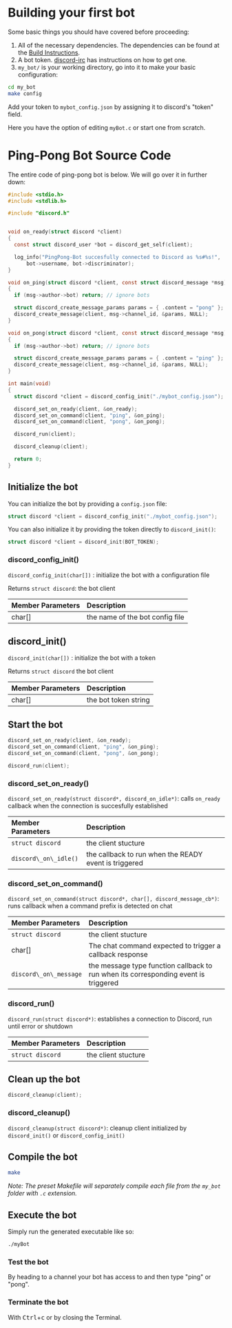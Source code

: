 # Building your first bot

Some basic things you should have covered before proceeding:

1. All of the necessary dependencies. The dependencies can be found at the [Build Instructions](/README.md#build-instructions).
2. A bot token. [discord-irc](https://github.com/reactiflux/discord-irc/wiki/Creating-a-discord-bot-&-getting-a-token) has instructions on how to get one.
3. `my_bot/` is your working directory, go into it to make your basic configuration:

```sh
cd my_bot
make config
```

Add your token to `mybot_config.json` by assigning it to discord's "token" field.

 Here you have the option of editing `myBot.c` or start one from scratch.

# Ping-Pong Bot Source Code

The entire code of ping-pong bot is below. We will go over it in further down:

```c
#include <stdio.h>
#include <stdlib.h>

#include "discord.h"


void on_ready(struct discord *client)
{
  const struct discord_user *bot = discord_get_self(client);

  log_info("PingPong-Bot succesfully connected to Discord as %s#%s!",
      bot->username, bot->discriminator);
}

void on_ping(struct discord *client, const struct discord_message *msg)
{
  if (msg->author->bot) return; // ignore bots

  struct discord_create_message_params params = { .content = "pong" };
  discord_create_message(client, msg->channel_id, &params, NULL);
}

void on_pong(struct discord *client, const struct discord_message *msg)
{
  if (msg->author->bot) return; // ignore bots

  struct discord_create_message_params params = { .content = "ping" };
  discord_create_message(client, msg->channel_id, &params, NULL);
}

int main(void)
{
  struct discord *client = discord_config_init("./mybot_config.json");

  discord_set_on_ready(client, &on_ready);
  discord_set_on_command(client, "ping", &on_ping);
  discord_set_on_command(client, "pong", &on_pong);

  discord_run(client);

  discord_cleanup(client);

  return 0;
}
```

## Initialize the bot

You can initialize the bot by providing a `config.json` file:

```c
struct discord *client = discord_config_init("./mybot_config.json");
```

You can also initialize it by providing the token directly to `discord_init()`:

```c
struct discord *client = discord_init(BOT_TOKEN);
```

### discord\_config\_init()

`discord_config_init(char[])` : initialize the bot with a configuration file

Returns `struct discord`: the bot client

| Member Parameters | Description                     |
| :---------------- | :------------------------------ |
| char[]            | the name of the bot config file |

## discord\_init()

`discord_init(char[])` : initialize the bot with a token

Returns `struct discord` the bot client

| Member Parameters | Description          |
| :---------------- | :------------------- |
| char[]            | the bot token string |

## Start the bot

```c
discord_set_on_ready(client, &on_ready);
discord_set_on_command(client, "ping", &on_ping);
discord_set_on_command(client, "pong", &on_pong);

discord_run(client);
```

### discord\_set\_on\_ready()

`discord_set_on_ready(struct discord*, discord_on_idle*)`: calls `on_ready` callback when the connection is succesfully established

| Member Parameters     | Description                                           |
| :---------------------| :---------------------------------------------------- |
| `struct discord`      | the client stucture                                   |
| `discord\_on\_idle()` | the callback to run when the READY event is triggered |

### discord\_set\_on\_command()

`discord_set_on_command(struct discord*, char[], discord_message_cb*)`: runs callback when a command prefix is detected on chat

| Member Parameters      | Description                                                                         |
| :----------------------| :---------------------------------------------------------------------------------- |
| `struct discord`       | the client stucture                                                                 |
| char[]                 | The chat command expected to trigger a callback response                            |
| `discord\_on\_message` | the message type function callback to run when its corresponding event is triggered |

### discord\_run()

`discord_run(struct discord*)`: establishes a connection to Discord, run until error or shutdown

| Member Parameters | Description         |
| :-----------------| :------------------ |
| `struct discord`  | the client stucture |

## Clean up the bot

```c
discord_cleanup(client);
```

### discord\_cleanup()

`discord_cleanup(struct discord*)`: cleanup client initialized by `discord_init()` or `discord_config_init()`

## Compile the bot

```bash
make
```

*Note: The preset Makefile will separately compile each file from the `my_bot` folder with `.c` extension.*

## Execute the bot

Simply run the generated executable like so:

```bash
./myBot
```

### Test the bot

By heading to a channel your bot has access to and then type "ping" or "pong".

### Terminate the bot

With <kbd>Ctrl</kbd>+<kbd>c</kbd> or by closing the Terminal.
